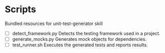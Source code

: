 # Scripts

Bundled resources for unit-test-generator skill

- [ ] detect_framework.py Detects the testing framework used in a project.
- [ ] generate_mocks.py Generates mock objects for dependencies.
- [ ] test_runner.sh Executes the generated tests and reports results.
